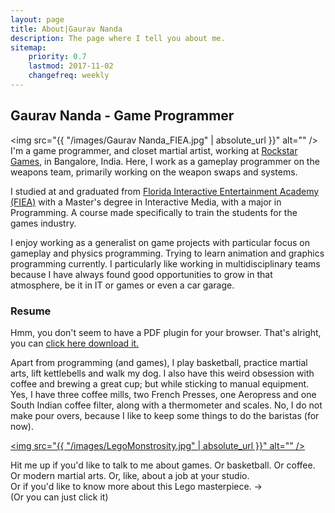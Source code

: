 ```yaml
---
layout: page
title: About|Gaurav Nanda
description: The page where I tell you about me.
sitemap:
    priority: 0.7
    lastmod: 2017-11-02
    changefreq: weekly
---
```

## Gaurav Nanda - Game Programmer

<span class="image left"><img src="{{ "/images/Gaurav Nanda_FIEA.jpg" | absolute_url }}" alt="" /></span>
I'm a game programmer, and closet martial artist, working at <a target="_blank" href="https://www.rockstargames.com/">Rockstar Games</a>, in Bangalore, India. Here, I work as a gameplay programmer on the weapons team, primarily working on the weapon swaps and systems.

I studied at and graduated from <a target="_blank" href="https://fiea.ucf.edu/">Florida Interactive Entertainment Academy (FIEA)</a> with a Master's degree in Interactive Media, with a major in Programming. A course made specifically to train the students for the games industry.

I enjoy working as a generalist on game projects with particular focus on gameplay and physics programming. Trying to learn animation and graphics programming currently. I particularly like working in multidisciplinary teams because I have always found good opportunities to grow in that atmosphere, be it in IT or games or even a car garage.
### Resume
<object class="resume" data="/files/GauravNanda_Resume.pdf" type="application/pdf"> 
	<p>Hmm, you don't seem to have a PDF plugin for your browser.
		That's alright, you can <a href="/files/GauravNanda_Resume.pdf">click here download it.</a>
	</p>
</object>

Apart from programming (and games), I play basketball, practice martial arts, lift kettlebells and walk my dog. I also have this weird obsession with coffee and brewing a great cup; but while sticking to manual equipment. Yes, I have three coffee mills, two French Presses, one Aeropress and one South Indian coffee filter, along with a thermometer and scales. No, I do not make pour overs, because I like to keep some things to do the baristas (for now).

<span class="image right" style ="width:30%"><a href="mailto:info@gnanda.com?subject=What in blazes is that Lego Monstrosity!?" class="image fit"><img src="{{ "/images/LegoMonstrosity.jpg" | absolute_url }}" alt="" /></a></span>

Hit me up if you'd like to talk to me about games. Or basketball. Or coffee. Or modern martial arts. Or, like, about a job at your studio.<br>
Or if you'd like to know more about this Lego masterpiece. &#8594;<br>
(Or you can just click it)
